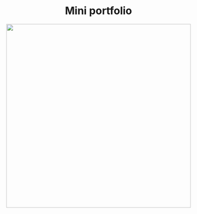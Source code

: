<div align="center">
  
  <h1>Mini portfolio</h1>
  
  <a href="https://charlonekt.github.io/Mini-portfolio/">
    <img src="https://github.com/CharloneKT/Mini-portfolio/assets/97756930/bf546c2b-72f3-41ec-973c-7cdb1bd4ee4e" width=500px>
  </a>
  
</div>
